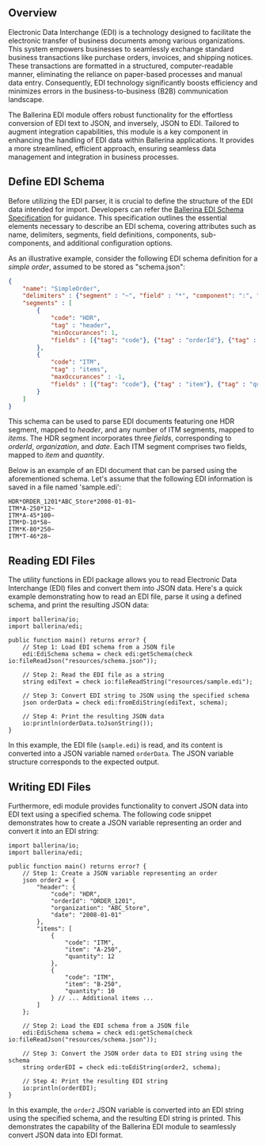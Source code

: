 ## Overview

Electronic Data Interchange (EDI) is a technology designed to facilitate the electronic transfer of business documents among various organizations. This system empowers businesses to seamlessly exchange standard business transactions like purchase orders, invoices, and shipping notices. These transactions are formatted in a structured, computer-readable manner, eliminating the reliance on paper-based processes and manual data entry. Consequently, EDI technology significantly boosts efficiency and minimizes errors in the business-to-business (B2B) communication landscape.

The Ballerina EDI module offers robust functionality for the effortless conversion of EDI text to JSON, and inversely, JSON to EDI. Tailored to augment integration capabilities, this module is a key component in enhancing the handling of EDI data within Ballerina applications. It provides a more streamlined, efficient approach, ensuring seamless data management and integration in business processes.

## Define EDI Schema

Before utilizing the EDI parser, it is crucial to define the structure of the EDI data intended for import. Developers can refer the [Ballerina EDI Schema Specification](./docs/specs/SchemaSpecification.md) for guidance. This specification outlines the essential elements necessary to describe an EDI schema, covering attributes such as name, delimiters, segments, field definitions, components, sub-components, and additional configuration options.

As an illustrative example, consider the following EDI schema definition for a _simple order_, assumed to be stored as "schema.json":

```json
{
    "name": "SimpleOrder",
    "delimiters" : {"segment" : "~", "field" : "*", "component": ":", "repetition": "^"},
    "segments" : [
        {
            "code": "HDR",
            "tag" : "header",
            "minOccurances": 1,
            "fields" : [{"tag": "code"}, {"tag" : "orderId"}, {"tag" : "organization"}, {"tag" : "date"}]
        },
        {
            "code": "ITM",
            "tag" : "items",
            "maxOccurances" : -1,
            "fields" : [{"tag": "code"}, {"tag" : "item"}, {"tag" : "quantity", "dataType" : "int"}]
        }
    ]
}
```

This schema can be used to parse EDI documents featuring one HDR segment, mapped to _header_, and any number of ITM segments, mapped to _items_. The HDR segment incorporates three _fields_, corresponding to _orderId_, _organization_, and _date_. Each ITM segment comprises two fields, mapped to _item_ and _quantity_.

Below is an example of an EDI document that can be parsed using the aforementioned schema. Let's assume that the following EDI information is saved in a file named 'sample.edi':

```
HDR*ORDER_1201*ABC_Store*2008-01-01~
ITM*A-250*12~
ITM*A-45*100~
ITM*D-10*58~
ITM*K-80*250~
ITM*T-46*28~
```

## Reading EDI Files

The utility functions in EDI package allows you to read Electronic Data Interchange (EDI) files and convert them into JSON data. Here's a quick example demonstrating how to read an EDI file, parse it using a defined schema, and print the resulting JSON data:

```ballerina
import ballerina/io;
import ballerina/edi;

public function main() returns error? {
    // Step 1: Load EDI schema from a JSON file
    edi:EdiSchema schema = check edi:getSchema(check io:fileReadJson("resources/schema.json"));

    // Step 2: Read the EDI file as a string
    string ediText = check io:fileReadString("resources/sample.edi");

    // Step 3: Convert EDI string to JSON using the specified schema
    json orderData = check edi:fromEdiString(ediText, schema);

    // Step 4: Print the resulting JSON data
    io:println(orderData.toJsonString());
}
```

In this example, the EDI file (`sample.edi`) is read, and its content is converted into a JSON variable named `orderData`. The JSON variable structure corresponds to the expected output.

## Writing EDI Files

Furthermore, edi module provides functionality to convert JSON data into EDI text using a specified schema. The following code snippet demonstrates how to create a JSON variable representing an order and convert it into an EDI string:

```ballerina
import ballerina/io;
import ballerina/edi;

public function main() returns error? {
    // Step 1: Create a JSON variable representing an order
    json order2 = {
        "header": {
            "code": "HDR",
            "orderId": "ORDER_1201",
            "organization": "ABC_Store",
            "date": "2008-01-01"
        },
        "items": [
            {
                "code": "ITM",
                "item": "A-250",
                "quantity": 12
            },
            {
                "code": "ITM",
                "item": "B-250",
                "quantity": 10
            } // ... Additional items ...
        ]
    };

    // Step 2: Load the EDI schema from a JSON file
    edi:EdiSchema schema = check edi:getSchema(check io:fileReadJson("resources/schema.json"));

    // Step 3: Convert the JSON order data to EDI string using the schema
    string orderEDI = check edi:toEdiString(order2, schema);

    // Step 4: Print the resulting EDI string
    io:println(orderEDI);
}
```

In this example, the `order2` JSON variable is converted into an EDI string using the specified schema, and the resulting EDI string is printed. This demonstrates the capability of the Ballerina EDI module to seamlessly convert JSON data into EDI format.
